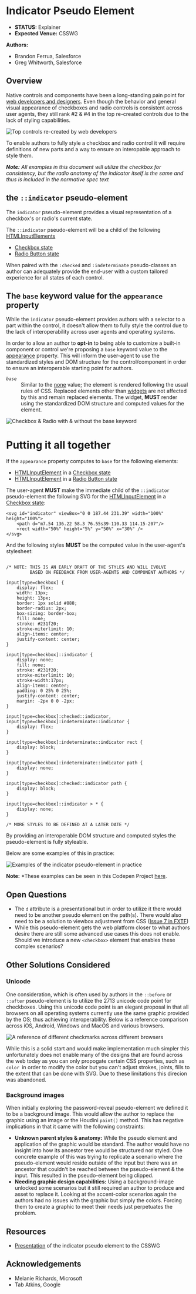 # Indicator Pseudo Element

* **STATUS:** Explainer
* **Expected Venue:** CSSWG

**Authors:**
* Brandon Ferrua, Salesforce
* Greg Whitworth, Salesforce

## Overview
Native controls and components have been a long-standing pain point for [web developers and designers](http://gwhitworth.com/blog/2019/07/form-controls-components/). Even though the behavior and general visual appearance of checkboxes and radio controls is consistent across user agents, they still rank #2 & #4 in the top re-created controls due to the lack of styling capabilities.

![Top controls re-created by web developers](top-controls-recreated.png)

To enable authors to fully style a checkbox and radio control it will require definitions of new parts and a way to ensure an interopable approach to style them.

_**Note:** All examples in this document will utilize the checkbox for consistency, but the radio anatomy of the indicator itself is the same and thus is included in the normative spec text_

## the `::indicator` pseudo-element
The `indicator` pseudo-element provides a visual representation of a checkbox's or radio's current state.

The `::indicator` pseudo-element will be a child of the following [HTMLInputElements](https://html.spec.whatwg.org/multipage/input.html#the-input-element)

* [Checkbox state](https://html.spec.whatwg.org/multipage/input.html#checkbox-state-(type=checkbox))
* [Radio Button state](https://html.spec.whatwg.org/multipage/input.html#checkbox-state-(type=radio))

When paired with the `:checked` and `:indeterminate` pseudo-classes an author can adequately provide the 
end-user with a custom tailored experience for all states of each control.

## The `base` keyword value for the `appearance` property
While the `indicator` pseudo-element provides authors with a selector to a part within the control, it doesn't allow them to fully style the control due to the lack of interoperability across user agents and operating systems.

In order to allow an author to **opt-in** to being able to customize a built-in component or control we're proposing a `base` keyword value to the [appearance](https://drafts.csswg.org/css-ui-4/#appearance-switching) property. This will inform the 
user-agent to use the standardized styles and DOM structure for the control/component in order to ensure an interoperable starting point for authors.

<dl>
    <dt>
        <dfn><code>base</code></dfn>
        <dd>Similar to the <a href="https://drafts.csswg.org/css-ui-4/#ref-for-valdef-appearance-none" target="_blank">none</a> value; the element is rendered following the usual rules of CSS. Replaced elements other than <a href="https://drafts.csswg.org/css-ui-4/#widget" target="_blank">widgets</a> are not affected by this and remain replaced elements. The widget, <strong>MUST</strong> render using the standardized DOM structure and computed values for the element.
        </dd>
    </dt>
</dl>

![Checkbox & Radio with & without the base keyword](w-wo-base.png)

# Putting it all together

If the `appearance` property computes to `base` for the following elements:
* [HTMLInputElement](https://html.spec.whatwg.org/multipage/input.html#the-input-element) in a [Checkbox state](https://html.spec.whatwg.org/multipage/input.html#checkbox-state-(type=checkbox))
* [HTMLInputElement](https://html.spec.whatwg.org/multipage/input.html#the-input-element) in a [Radio Button state](https://html.spec.whatwg.org/multipage/input.html#checkbox-state-(type=radio))

The user-agent **MUST** make the immediate child of the `::indicator` pseudo-element the following SVG for the [HTMLInputElement](https://html.spec.whatwg.org/multipage/input.html#the-input-element) in a [Checkbox state](https://html.spec.whatwg.org/multipage/input.html#checkbox-state-(type=checkbox)):

```
<svg id="indicator" viewBox="0 0 187.44 231.39" width="100%" height="100%">
    <path d="m7.54 136.22 58.3 76.55s39-110.33 114.15-207"/>
    <rect width="50%" height="5%" y="50%" x="30%" />
</svg>
```

And the following styles **MUST** be the computed value in the user-agent's stylesheet:

```

/* NOTE: THIS IS AN EARLY DRAFT OF THE STYLES AND WILL EVOLVE
         BASED ON FEEDBACK FROM USER-AGENTS AND COMPONENT AUTHORS */

input[type=checkbox] {
    display: flex;
    width: 13px; 
    height: 13px;
    border: 1px solid #888;
    border-radius: 2px;
    box-sizing: border-box;
    fill: none;
    stroke: #231f20;
    stroke-miterlimit: 10;
    align-items: center;
    justify-content: center;
}

input[type=checkbox]::indicator {
    display: none;
    fill: none;
    stroke: #231f20;
    stroke-miterlimit: 10;
    stroke-width:17px;
    align-items: center;
    padding: 0 25% 0 25%;
    justify-content: center;
    margin: -2px 0 0 -2px;
}

input[type=checkbox]:checked::indicator,
input[type=checkbox]:indeterminate::indicator {
    display: flex;
}

input[type=checkbox]:indeterminate::indicator rect {
    display: block;
}

input[type=checkbox]:indeterminate::indicator path {
    display: none;
}

input[type=checkbox]:checked::indicator path {
    display: block;
}

input[type=checkbox]::indicator > * {
    display: none;
}

/* MORE STYLES TO BE DEFINED AT A LATER DATE */

```

By providing an interoperable DOM structure and computed styles the pseudo-element is fully styleable. 

Below are some examples of this in practice:

![Examples of the indicator pseudo-element in practice](indicator-examples.png)

**Note:** *These examples can be seen in this Codepen Project [here](https://codepen.io/gregwhitworth/project/full/DkGOoY).

## Open Questions

* The `d` attribute is a presentational but in order to utilize it there would need to be another pseudo element on the path(s). There would also need to be a solution to viewbox adjustment from CSS ([Issue 7 in FXTF](https://github.com/w3c/fxtf-drafts/issues/7))
* While this pseudo-element gets the web platform closer to what authors desire there are still some advanced use cases this does not enable. Should we introduce a new `<checkbox>` element that enables these complex scenarios?

## Other Solutions Considered

### Unicode
One consideration, which is often used by authors in the `::before` or `::after` pseudo-element is to utilize the 2713 unicode code point for checkboxes. Using this unicode code point is an elegant proposal in that all browsers on all operating systems currently use the same graphic provided by the OS; thus achieving interoperability. Below is a reference comparison across iOS, Android, Windows and MacOS and various browsers.

![A reference of different checkmarks across different browsers](unicode-checkmark-comparison.png)

While this is a solid start and would make implementation much simpler this unfortunately does not enable many of the 
designs that are found across the web today as you can only propogate certain CSS properties, such as `color `in order to modify the color but you can't adjust strokes, joints, fills to the extent that can be done with SVG. Due to these limitations this direcion was abandoned.

### Background images
When initially exploring the password-reveal pseudo-element we defined it to be a background image. This would allow the author to replace 
the graphic using an image or the Houdini `paint()` method. This has negative implications in that it came with the following constraints:

* **Unknown parent styles & anatomy:** While the pseudo element and application of the graphic would be standard. The author would have no insight into how its ancestor tree would be structured nor styled. One concrete example of this was trying to replicate a scenario where the pseudo-element would reside outside of the input but there was an ancestor that couldn't be reached between the pseudo-element & the input. This resulted in the pseudo-element being clipped.
* **Needing graphic design capabilities:** Using a background-image unlocked some scenarios but it still required an author to produce and asset to replace it. Looking at the accent-color scenarios again the authors had no issues with the graphic but simply the colors. Forcing them to create a graphic to meet their needs just perpetuates the problem.

## Resources

* [Presentation](https://docs.google.com/presentation/d/1UetqOgKR6zcKaqahftirCleh7HTjka1qvem7qP8RTV8/edit?usp=sharing) of the indicator pseudo element to the CSSWG

## Acknowledgements

* Melanie Richards, Microsoft
* Tab Atkins, Google
